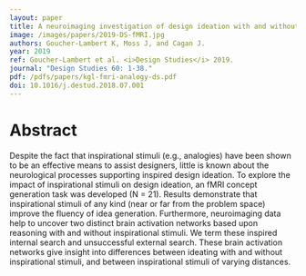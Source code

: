 ```yaml
---
layout: paper
title: A neuroimaging investigation of design ideation with and without inspirational stimuli- understanding the meaning of near and far stimuli
image: /images/papers/2019-DS-fMRI.jpg
authors: Goucher-Lambert K, Moss J, and Cagan J.
year: 2019
ref: Goucher-Lambert et al. <i>Design Studies</i> 2019.
journal: "Design Studies 60: 1-38."
pdf: /pdfs/papers/kgl-fmri-analogy-ds.pdf
doi: 10.1016/j.destud.2018.07.001 
---
```


# Abstract

Despite the fact that inspirational stimuli (e.g., analogies) have been shown to be
an effective means to assist designers, little is known about the neurological
processes supporting inspired design ideation. To explore the impact of
inspirational stimuli on design ideation, an fMRI concept generation task was
developed (N = 21). Results demonstrate that inspirational stimuli of any kind
(near or far from the problem space) improve the fluency of idea generation.
Furthermore, neuroimaging data help to uncover two distinct brain activation
networks based upon reasoning with and without inspirational stimuli. We term
these inspired internal search and unsuccessful external search. These brain
activation networks give insight into differences between ideating with and without
inspirational stimuli, and between inspirational stimuli of varying distances.
